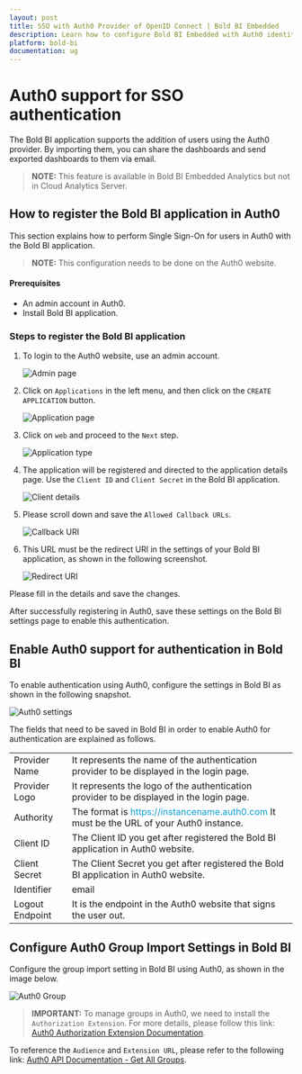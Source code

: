 ```yaml
---
layout: post
title: SSO with Auth0 Provider of OpenID Connect | Bold BI Embedded
description: Learn how to configure Bold BI Embedded with Auth0 identity provider for Single Sign-on authentication using OpenID Connect.
platform: bold-bi
documentation: ug
---
```


# Auth0 support for SSO authentication

The Bold BI application supports the addition of users using the Auth0 provider. By importing them, you can share the dashboards and send exported dashboards to them via email.

> **NOTE:** This feature is available in Bold BI Embedded Analytics but not in Cloud Analytics Server.

## How to register the Bold BI application in Auth0

This section explains how to perform Single Sign-On for users in Auth0 with the Bold BI application.

> **NOTE:**  This configuration needs to be done on the Auth0 website.

#### Prerequisites

* An admin account in Auth0.
* Install Bold BI application.

### Steps to register the Bold BI application

1. To login to the Auth0 website, use an admin account.

    ![Admin page](/static/assets/site-administration/openid-support/images/Authadmin.png)

2. Click on `Applications` in the left menu, and then click on the `CREATE APPLICATION` button.

    ![Application page](/static/assets/site-administration/openid-support/images/authAddapp.png)

3. Click on `web` and proceed to the `Next` step.

    ![Application type](/static/assets/site-administration/openid-support/images/authregisterapp.png)

4. The application will be registered and directed to the application details page. Use the `Client ID` and `Client Secret` in the Bold BI application. 

    ![Client details](/static/assets/site-administration/openid-support/images/authclientdetails.png)

5. Please scroll down and save the `Allowed Callback URLs`.

    ![Callback URI](/static/assets/site-administration/openid-support/images/auth0-callback-uri.png)

6. This URL must be the redirect URI in the settings of your Bold BI application, as shown in the following screenshot.

    ![Redirect URI](/static/assets/site-administration/openid-support/images/redirecturi.png#width=55%)
    
Please fill in the details and save the changes.

After successfully registering in Auth0, save these settings on the Bold BI settings page to enable this authentication.

## Enable Auth0 support for authentication in Bold BI

To enable authentication using Auth0, configure the settings in Bold BI as shown in the following snapshot.

![Auth0 settings](/static/assets/site-administration/openid-support/images/auth0-sample-value.png#width=55%)

The fields that need to be saved in Bold BI in order to enable Auth0 for authentication are explained as follows.

<table>

<tr>
<td>Provider Name</td>
<td>It represents the name of the authentication provider to be displayed in the login page.</td>
</tr>

<tr>
<td>Provider Logo</td>
<td>It represents the logo of the authentication provider to be displayed in the login page.</td>
</tr>

<tr>
<td>Authority</td>
<td>The format is <span style="color:#0c9dd1">https://instancename.auth0.com</span> It must be the URL of your Auth0 instance.</td>
</tr>

<tr>
<td>Client ID</td>
<td>The Client ID you get after registered the Bold BI application in Auth0 website.</td>
</tr>

<tr>
<td>Client Secret</td>
<td>The Client Secret you get after registered the Bold BI application in Auth0 website.</td>
</tr>

<tr>
<td>Identifier</td>
<td>email</td>
</tr>

<tr>
<td>Logout Endpoint</td>
<td>It is the endpoint in the Auth0 website that signs the user out.</td>
</tr>

</table>

## Configure Auth0 Group Import Settings in Bold BI

Configure the group import setting in Bold BI using Auth0, as shown in the image below.

![Auth0 Group](/static/assets/site-administration/openid-support/images/Auth0-group.png)

> **IMPORTANT:**  To manage groups in Auth0, we need to install the `Authorization Extension`. For more details, please follow this link: [Auth0 Authorization Extension Documentation](https://auth0.com/docs/extensions/authorization-extension/v2).

To reference the `Audience` and `Extension URL`, please refer to the following link: [Auth0 API Documentation - Get All Groups](https://auth0.com/docs/api/authorization-extension#get-all-groups).